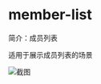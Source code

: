 # member-list

简介：成员列表

适用于展示成员列表的场景

![截图](https://img.alicdn.com/tfs/TB1B0GfhcbpK1RjSZFyXXX_qFXa-2864-724.png)
